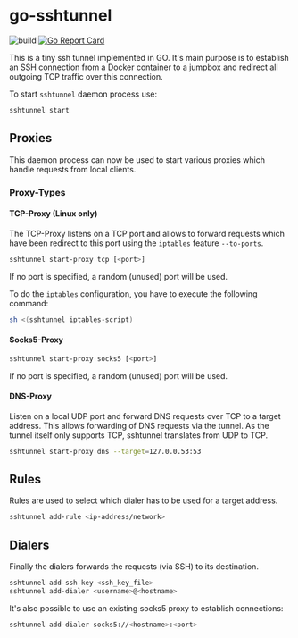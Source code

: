 # go-sshtunnel

![build](https://github.com/dueckminor/go-sshtunnel/workflows/build/badge.svg)
[![Go Report Card](https://goreportcard.com/badge/github.com/dueckminor/go-sshtunnel)](https://goreportcard.com/report/github.com/dueckminor/go-sshtunnel)

This is a tiny ssh tunnel implemented in GO. It's main purpose is to establish an SSH connection from a Docker container to a jumpbox and redirect all outgoing TCP traffic over this connection.

To start `sshtunnel` daemon process use:

```bash
sshtunnel start
```

## Proxies

This daemon process can now be used to start various proxies which handle
requests from local clients.

### Proxy-Types

#### TCP-Proxy (Linux only)

The TCP-Proxy listens on a TCP port and allows to forward requests
which have been redirect to this port using the `iptables` feature `--to-ports`.

```bash
sshtunnel start-proxy tcp [<port>]
```

If no port is specified, a random (unused) port will be used.

To do the `iptables` configuration, you have to execute the following command:

```bash
sh <(sshtunnel iptables-script)
```

#### Socks5-Proxy

```bash
sshtunnel start-proxy socks5 [<port>]
```

If no port is specified, a random (unused) port will be used.

#### DNS-Proxy

Listen on a local UDP port and forward DNS requests over TCP to a target address. This allows forwarding of DNS requests via the tunnel.
As the tunnel itself only supports TCP, sshtunnel translates from UDP to TCP.

```bash
sshtunnel start-proxy dns --target=127.0.0.53:53
```

## Rules

Rules are used to select which dialer has to be used for a target address.

```bash
sshtunnel add-rule <ip-address/network>
```

## Dialers

Finally the dialers forwards the requests (via SSH) to its destination.

```bash
sshtunnel add-ssh-key <ssh_key_file>
sshtunnel add-dialer <username>@<hostname>
```

It's also possible to use an existing socks5 proxy to establish connections:

```bash
sshtunnel add-dialer socks5://<hostname>:<port>
```
